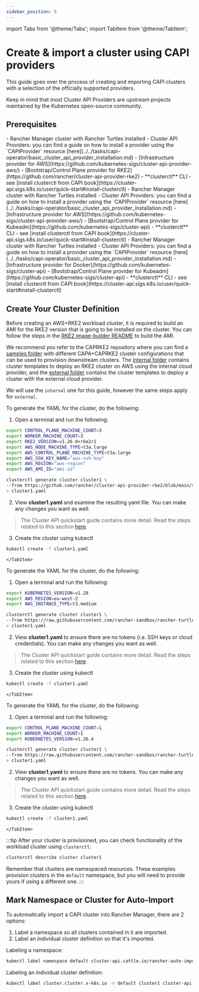 ```yaml
---
sidebar_position: 0
---
```

import Tabs from '@theme/Tabs';
import TabItem from '@theme/TabItem';


# Create & import a cluster using CAPI providers

This guide goes over the process of creating and importing CAPI clusters with a selection of the officially supported providers.

Keep in mind that most Cluster API Providers are upstream projects maintained by the Kubernetes open-source community.

## Prerequisites

<Tabs>
  <TabItem value="aws-rke2" label="AWS RKE2" default>
    - Rancher Manager cluster with Rancher Turtles installed
    - Cluster API Providers: you can find a guide on how to install a provider using the `CAPIProvider` resource [here](../../tasks/capi-operator/basic_cluster_api_provider_installation.md)
        - [Infrastructure provider for AWS](https://github.com/kubernetes-sigs/cluster-api-provider-aws/)
        - [Bootstrap/Control Plane provider for RKE2](https://github.com/rancher/cluster-api-provider-rke2)
    - **clusterctl** CLI - see [install clusterctl from CAPI book](https://cluster-api.sigs.k8s.io/user/quick-start#install-clusterctl)
    </TabItem>
  <TabItem value="aws-kubeadm" label="AWS Kubeadm" default>
    - Rancher Manager cluster with Rancher Turtles installed
    - Cluster API Providers: you can find a guide on how to install a provider using the `CAPIProvider` resource [here](../../tasks/capi-operator/basic_cluster_api_provider_installation.md)
        - [Infrastructure provider for AWS](https://github.com/kubernetes-sigs/cluster-api-provider-aws/)
        - [Bootstrap/Control Plane provider for Kubeadm](https://github.com/kubernetes-sigs/cluster-api)
    - **clusterctl** CLI - see [install clusterctl from CAPI book](https://cluster-api.sigs.k8s.io/user/quick-start#install-clusterctl)
    </TabItem>
  <TabItem value="docker-kubeadm" label="Docker Kubeadm">
    - Rancher Manager cluster with Rancher Turtles installed
    - Cluster API Providers: you can find a guide on how to install a provider using the `CAPIProvider` resource [here](../../tasks/capi-operator/basic_cluster_api_provider_installation.md)
        - [Infrastructure provider for Docker](https://github.com/kubernetes-sigs/cluster-api)
        - [Bootstrap/Control Plane provider for Kubeadm](https://github.com/kubernetes-sigs/cluster-api)
    - **clusterctl** CLI - see [install clusterctl from CAPI book](https://cluster-api.sigs.k8s.io/user/quick-start#install-clusterctl)
  </TabItem>
</Tabs>

## Create Your Cluster Definition

<Tabs>
  <TabItem value="aws-rke2" label="AWS RKE2" default>


Before creating an AWS+RKE2 workload cluster, it is required to build an AMI for the RKE2 version that is going to be installed on the cluster. You can follow the steps in the [RKE2 image-builder README](https://github.com/rancher/cluster-api-provider-rke2/tree/main/image-builder#aws) to build the AMI.

We recommend you refer to the CAPRKE2 repository where you can find a [samples folder](https://github.com/rancher/cluster-api-provider-rke2/tree/main/samples/aws) with different CAPA+CAPRKE2 cluster configurations that can be used to provision downstream clusters. The [internal folder](https://github.com/rancher/cluster-api-provider-rke2/tree/main/samples/aws/internal) contains cluster templates to deploy an RKE2 cluster on AWS using the internal cloud provider, and the [external folder](https://github.com/rancher/cluster-api-provider-rke2/tree/main/samples/aws/external) contains the cluster templates to deploy a cluster with the external cloud provider.

We will use the `internal` one for this guide, however the same steps apply for `external`.

To generate the YAML for the cluster, do the following:

1. Open a terminal and run the following:

```bash
export CONTROL_PLANE_MACHINE_COUNT=3
export WORKER_MACHINE_COUNT=3
export RKE2_VERSION=v1.26.0+rke2r1
export AWS_NODE_MACHINE_TYPE=t3a.large
export AWS_CONTROL_PLANE_MACHINE_TYPE=t3a.large
export AWS_SSH_KEY_NAME="aws-ssh-key"
export AWS_REGION="aws-region"
export AWS_AMI_ID="ami-id"

clusterctl generate cluster cluster1 \
--from https://github.com/rancher/cluster-api-provider-rke2/blob/main/samples/aws/internal/cluster-template.yaml \
> cluster1.yaml
```
2. View **cluster1.yaml** and examine the resulting yaml file. You can make any changes you want as well.

> The Cluster API quickstart guide contains more detail. Read the steps related to this section [here](https://cluster-api.sigs.k8s.io/user/quick-start.html#required-configuration-for-common-providers).

3. Create the cluster using kubectl

```bash
kubectl create -f cluster1.yaml
```
    </TabItem>
  <TabItem value="aws-kubeadm" label="AWS Kubeadm" default>
To generate the YAML for the cluster, do the following:

1. Open a terminal and run the following:

```bash
export KUBERNETES_VERSION=v1.28
export AWS_REGION=eu-west-2
export AWS_INSTANCE_TYPE=t3.medium

clusterctl generate cluster cluster1 \
--from https://raw.githubusercontent.com/rancher-sandbox/rancher-turtles-fleet-example/templates/capa.yaml \
> cluster1.yaml
```
2. View **cluster1.yaml** to ensure there are no tokens (i.e. SSH keys or cloud credentials). You can make any changes you want as well.

> The Cluster API quickstart guide contains more detail. Read the steps related to this section [here](https://cluster-api.sigs.k8s.io/user/quick-start.html#required-configuration-for-common-providers).

3. Create the cluster using kubectl

```bash
kubectl create -f cluster1.yaml
```
    </TabItem>
  <TabItem value="docker-kubeadm" label="Docker Kubeadm">
To generate the YAML for the cluster, do the following:

1. Open a terminal and run the following:

```bash
export CONTROL_PLANE_MACHINE_COUNT=1
export WORKER_MACHINE_COUNT=1
export KUBERNETES_VERSION=v1.26.4

clusterctl generate cluster cluster1 \
--from https://raw.githubusercontent.com/rancher-sandbox/rancher-turtles-fleet-example/templates/docker-kubeadm.yaml \
> cluster1.yaml
```

2. View **cluster1.yaml** to ensure there are no tokens. You can make any changes you want as well.

> The Cluster API quickstart guide contains more detail. Read the steps related to this section [here](https://cluster-api.sigs.k8s.io/user/quick-start.html#required-configuration-for-common-providers).

3. Create the cluster using kubectl

```bash
kubectl create -f cluster1.yaml
```
    </TabItem>
</Tabs>

:::tip
After your cluster is provisioned, you can check functionality of the workload cluster using `clusterctl`:
```bash
clusterctl describe cluster cluster1
```

Remember that clusters are namespaced resources. These examples provision clusters in the `default` namespace, but you will need to provide yours if using a different one.
:::

## Mark Namespace or Cluster for Auto-Import

To automatically import a CAPI cluster into Rancher Manager, there are 2 options:

1. Label a namespace so all clusters contained in it are imported.
2. Label an individual cluster definition so that it's imported.

Labeling a namespace:

```bash
kubectl label namespace default cluster-api.cattle.io/rancher-auto-import=true
```

Labeling an individual cluster definition:

```bash
kubectl label cluster.cluster.x-k8s.io -n default cluster1 cluster-api.cattle.io/rancher-auto-import=true
```
